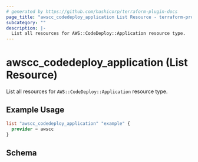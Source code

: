 ```yaml
---
# generated by https://github.com/hashicorp/terraform-plugin-docs
page_title: "awscc_codedeploy_application List Resource - terraform-provider-awscc"
subcategory: ""
description: |-
  List all resources for AWS::CodeDeploy::Application resource type.
---
```


# awscc_codedeploy_application (List Resource)

List all resources for `AWS::CodeDeploy::Application` resource type.

## Example Usage

```terraform
list "awscc_codedeploy_application" "example" {
  provider = awscc
}
```

<!-- schema generated by tfplugindocs -->
## Schema
